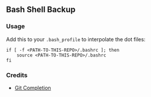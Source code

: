 ## Bash Shell Backup
### Usage
Add this to your `.bash_profile` to interpolate the dot files:
```
if [ -f <PATH-TO-THIS-REPO>/.bashrc ]; then
    source <PATH-TO-THIS-REPO>/.bashrc
fi
```
### Credits
* [Git Completion](https://raw.githubusercontent.com/git/git/master/contrib/completion/git-completion.bash)
